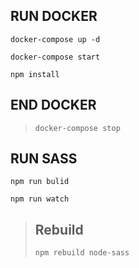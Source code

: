 ## RUN DOCKER

`docker-compose up -d`

`docker-compose start`

`npm install`

## END DOCKER
> `docker-compose stop`


## RUN SASS

`npm run bulid`

`npm run watch`


> ## Rebuild
>`npm rebuild node-sass`